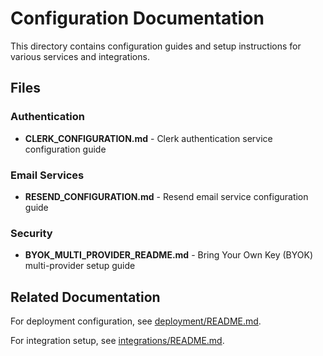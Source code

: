 # Configuration Documentation

This directory contains configuration guides and setup instructions for various services and integrations.

## Files

### Authentication
- **CLERK_CONFIGURATION.md** - Clerk authentication service configuration guide

### Email Services
- **RESEND_CONFIGURATION.md** - Resend email service configuration guide

### Security
- **BYOK_MULTI_PROVIDER_README.md** - Bring Your Own Key (BYOK) multi-provider setup guide

## Related Documentation

For deployment configuration, see [deployment/README.md](../deployment/README.md).

For integration setup, see [integrations/README.md](../integrations/README.md).

